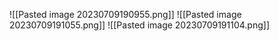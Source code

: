 ![[Pasted image 20230709190955.png]]
![[Pasted image 20230709191055.png]]
![[Pasted image 20230709191104.png]]
